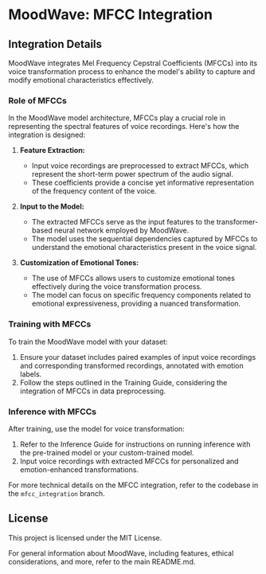 # MoodWave: MFCC Integration

## Integration Details

MoodWave integrates Mel Frequency Cepstral Coefficients (MFCCs) into its voice transformation process to enhance the model's ability to capture and modify emotional characteristics effectively.

### Role of MFCCs

In the MoodWave model architecture, MFCCs play a crucial role in representing the spectral features of voice recordings. Here's how the integration is designed:

1. **Feature Extraction:**
   - Input voice recordings are preprocessed to extract MFCCs, which represent the short-term power spectrum of the audio signal.
   - These coefficients provide a concise yet informative representation of the frequency content of the voice.

2. **Input to the Model:**
   - The extracted MFCCs serve as the input features to the transformer-based neural network employed by MoodWave.
   - The model uses the sequential dependencies captured by MFCCs to understand the emotional characteristics present in the voice signal.

3. **Customization of Emotional Tones:**
   - The use of MFCCs allows users to customize emotional tones effectively during the voice transformation process.
   - The model can focus on specific frequency components related to emotional expressiveness, providing a nuanced transformation.

### Training with MFCCs

To train the MoodWave model with your dataset:

1. Ensure your dataset includes paired examples of input voice recordings and corresponding transformed recordings, annotated with emotion labels.
2. Follow the steps outlined in the Training Guide, considering the integration of MFCCs in data preprocessing.

### Inference with MFCCs

After training, use the model for voice transformation:

1. Refer to the Inference Guide for instructions on running inference with the pre-trained model or your custom-trained model.
2. Input voice recordings with extracted MFCCs for personalized and emotion-enhanced transformations.

For more technical details on the MFCC integration, refer to the codebase in the `mfcc_integration` branch.

## License

This project is licensed under the MIT License.

For general information about MoodWave, including features, ethical considerations, and more, refer to the main README.md.
